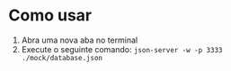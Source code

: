 # Como usar

1. Abra uma nova aba no terminal
2. Execute o seguinte comando:
  ```json-server -w -p 3333 ./mock/database.json```